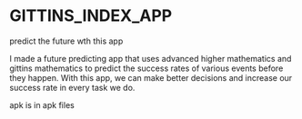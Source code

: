 # GITTINS_INDEX_APP

predict the future wth this app

I made a future predicting app that uses advanced higher mathematics and gittins mathematics to predict the success rates of various events before they happen. With this app, we can make better decisions and increase our success rate in every task we do.



apk is in apk files

